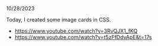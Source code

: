 10/28/2023

Today, I created some image cards in CSS.

- https://www.youtube.com/watch?v=3RvQJX1_fKQ
- https://www.youtube.com/watch?v=t5zFfDdvApE&t=17s
